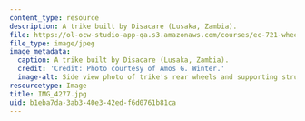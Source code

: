 ```yaml
---
content_type: resource
description: A trike built by Disacare (Lusaka, Zambia).
file: https://ol-ocw-studio-app-qa.s3.amazonaws.com/courses/ec-721-wheelchair-design-in-developing-countries-spring-2009/b1eba7da3ab340e342edf6d0761b81ca_IMG_4277.jpg
file_type: image/jpeg
image_metadata:
  caption: A trike built by Disacare (Lusaka, Zambia).
  credit: 'Credit: Photo courtesy of Amos G. Winter.'
  image-alt: Side view photo of trike's rear wheels and supporting structure.
resourcetype: Image
title: IMG_4277.jpg
uid: b1eba7da-3ab3-40e3-42ed-f6d0761b81ca
---
```

